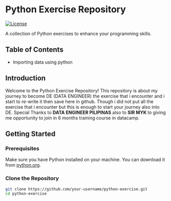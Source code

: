 # Python Exercise Repository

[![License](https://img.shields.io/badge/License-MIT-blue.svg)](LICENSE)

A collection of Python exercises to enhance your programming skills.

## Table of Contents
- Importing data using python

## Introduction

Welcome to the Python Exercise Repository! This repository is about my journey to become 
DE (DATA ENGINEER) the exercise that i encounter and i start to re-write it then save here in github.
Though i did not put all the exercise that i encounter but this is enough to start your journey also
into DE. Special Thanks to <b>DATA ENGINEER PILIPINAS</b> also to <b>SIR MYK </b>
to giving me opportunity to join in 6 months training course in datacamp. 

## Getting Started

### Prerequisites

Make sure you have Python installed on your machine. You can download it from [python.org](https://www.python.org/).

### Clone the Repository

```bash
git clone https://github.com/your-username/python-exercise.git
cd python-exercise
